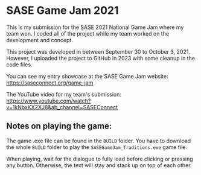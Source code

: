 # SASE Game Jam 2021
This is my submission for the SASE 2021 National Game Jam where my team won. I coded all of the project while my team worked on the development and concept. 

This project was developed in between September 30 to October 3, 2021. However, I uploaded the project to GitHub in 2023 with some cleanup in the code files. 

You can see my entry showcase at the SASE Game Jam website: https://saseconnect.org/game-jam


The YouTube video for my team's submission: https://www.youtube.com/watch?v=1kNbxKX2XJ8&ab_channel=SASEConnect

## Notes on playing the game:
The game .exe file can be found in the `BUILD` folder. You have to download the whole `BUILD` folder to play the `SASEGameJam_Traditions.exe` game file. 

When playing, wait for the dialogue to fully load before clicking or pressing any button. Otherwise, the text will stay and stack up on top of each other. 

